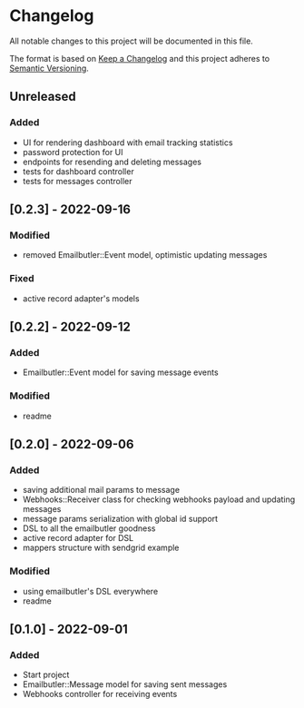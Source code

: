 # Changelog
All notable changes to this project will be documented in this file.

The format is based on [Keep a Changelog](http://keepachangelog.com/en/1.0.0/)
and this project adheres to [Semantic Versioning](http://semver.org/spec/v2.0.0.html).

## Unreleased
### Added
- UI for rendering dashboard with email tracking statistics
- password protection for UI
- endpoints for resending and deleting messages
- tests for dashboard controller
- tests for messages controller

## [0.2.3] - 2022-09-16
### Modified
- removed Emailbutler::Event model, optimistic updating messages

### Fixed
- active record adapter's models

## [0.2.2] - 2022-09-12
### Added
- Emailbutler::Event model for saving message events

### Modified
- readme

## [0.2.0] - 2022-09-06
### Added
- saving additional mail params to message
- Webhooks::Receiver class for checking webhooks payload and updating messages
- message params serialization with global id support
- DSL to all the emailbutler goodness
- active record adapter for DSL
- mappers structure with sendgrid example

### Modified
- using emailbutler's DSL everywhere
- readme

## [0.1.0] - 2022-09-01
### Added
- Start project
- Emailbutler::Message model for saving sent messages
- Webhooks controller for receiving events
